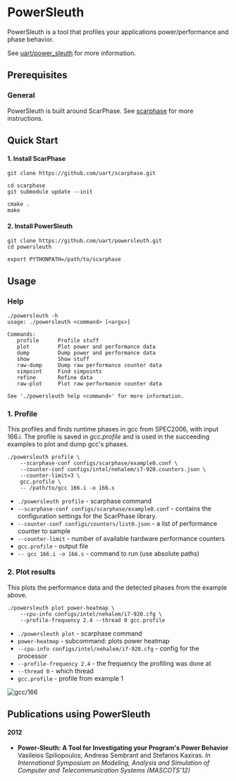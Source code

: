 # PowerSleuth

PowerSleuth is a tool that profiles your applications power/performance and phase behavior. 

See [uart/power_sleuth][] for more information.

## Prerequisites

### General

PowerSleuth is built around ScarPhase. See [scarphase][] for more instructions.

## Quick Start

#### 1. Install ScarPhase
    git clone https://github.com/uart/scarphase.git
    
    cd scarphase
    git submodule update --init

    cmake .
    make

#### 2. Install PowerSleuth
    git clone https://github.com/uart/powersleuth.git
    cd powersleuth
    
    export PYTHONPATH=/path/to/scarphase
    

## Usage

### Help

    ./powersleuth -h
    usage: ./powersleuth <command> [<args>]

    Commands:
       profile      Profile stuff
       plot         Plot power and performance data
       dump         Dump power and performance data
       show         Show stuff
       raw-dump     Dump raw performance counter data
       simpoint     Find simpoints
       refine       Refine data
       raw-plot     Plot raw performance counter data

    See './powersleuth help <command>' for more information.

### 1. Profile  

This profiles and finds runtime phases in gcc from SPEC2006, with input 166.i. The profile is saved in *gcc.profile* and is used in the succeeding examples to plot and dump gcc's phases.

    ./powersleuth profile \
        --scarphase-conf configs/scarphase/example0.conf \
        --counter-conf configs/intel/nehalem/i7-920.counters.json \
        --counter-limit=3 \
        gcc.profile \
        -- /path/to/gcc 166.i -o 166.s
     
* `./powersleuth profile` - scarphase command
* `--scarphase-conf configs/scarphase/example0.conf` - contains the configuration settings for the ScarPhase library.
* `--counter-conf configs/counters/list0.json` - a list of performance counter to sample
* `--counter-limit` - number of available hardware performance counters
* `gcc.profile` - output file
* `-- gcc 166.i -o 166.s` - command to run (use absolute paths)
        
### 2. Plot results

This plots the performance data and the detected phases from the example above.

    ./powersleuth plot power-heatmap \
        --cpu-info configs/intel/nehalem/i7-920.cfg \
        --profile-frequency 2.4 --thread 0 gcc.profile
    
* `./powersleuth plot` - scarphase command
* `power-heatmap` - subcommand: plots power heatmap
* `--cpu-info configs/intel/nehalem/i7-920.cfg` - config for the processor
* `--profile-frequency 2.4` - the frequency the profiling was done at
* `--thread 0` - which thread
* `gcc.profile` - profile from example 1

![gcc/166](http://www.it.uu.se/research/group/uart/measurement/online_phase_detection/gcc-screenshot-power.png "gcc/166 screenshot")

## Publications using PowerSleuth

#### 2012
*    **Power-Sleuth: A Tool for Investigating your Program's Power Behavior** Vasileios Spiliopoulos, Andreas Sembrant and Stefanos Kaxiras. *In International Symposium on Modeling, Analysis and Simulation of Computer and Telecommunication Systems (MASCOTS'12)*


[scarphase]: https://github.com/uart/scarphase
[libscarphase]: https://github.com/uart/libscarphase
[boost]: http://www.boost.org/
[protobuf]: https://code.google.com/p/protobuf/

[numpy]: http://www.numpy.org/
[scipy]: http://www.scipy.org/
[scikit-learn]: http://scikit-learn.org/stable/
[matplotlib]: http://matplotlib.org/

[prettytable]: https://code.google.com/p/prettytable/
[progressbar]: https://code.google.com/p/python-progressbar/

[uart]: http://www.it.uu.se/research/group/uart/
[uart/power_sleuth]: http://www.it.uu.se/research/group/uart/modeling/power_modeling/power_sleuth
[uart/online-phase-detection]: http://www.it.uu.se/research/group/uart/measurement#online_phase_detection
